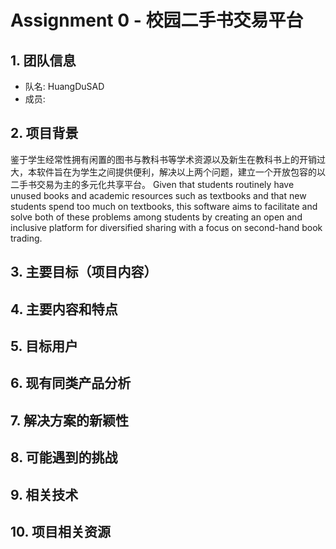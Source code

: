 # Assignment 0 - 校园二手书交易平台

## 1. 团队信息
- 队名: HuangDuSAD
- 成员: 


## 2. 项目背景
  鉴于学生经常性拥有闲置的图书与教科书等学术资源以及新生在教科书上的开销过大，本软件旨在为学生之间提供便利，解决以上两个问题，建立一个开放包容的以二手书交易为主的多元化共享平台。
  Given that students routinely have unused books and academic resources such as textbooks and that new students spend too much on textbooks, this software aims to facilitate and solve both of these problems among students by creating an open and inclusive platform for diversified sharing with a focus on second-hand book trading.
## 3. 主要目标（项目内容）


## 4. 主要内容和特点

## 5. 目标用户

## 6. 现有同类产品分析

## 7. 解决方案的新颖性

## 8. 可能遇到的挑战

## 9. 相关技术

## 10. 项目相关资源
 
